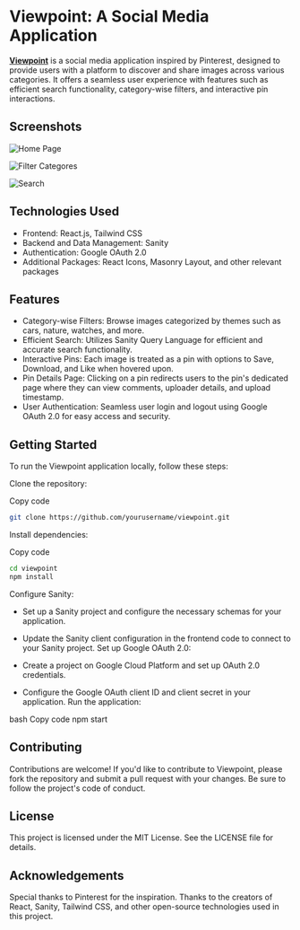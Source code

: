 # Viewpoint: A Social Media Application 

**[Viewpoint](https://viewpoint0614.netlify.app/)** is a social media application inspired by Pinterest, designed to provide users with a platform to discover and share images across various categories. It offers a seamless user experience with features such as efficient search functionality, category-wise filters, and interactive pin interactions.

## Screenshots

![Home Page](https://drive.usercontent.google.com/download?id=1hO2NKJo8QWVYR7mMyCDnMN0J9OtFLKgJ&authuser=0)

![Filter Categores](https://drive.usercontent.google.com/download?id=1tJCNbmqqEn2mnuzhFSH98qYCb8fM9sNa&authuser=0)

![Search](https://drive.usercontent.google.com/download?id=1Wpozi1QJkRsEpWrvxD91xOABon9lzDIO&authuser=0)

## Technologies Used

- Frontend: React.js, Tailwind CSS
- Backend and Data Management: Sanity
- Authentication: Google OAuth 2.0
- Additional Packages: React Icons, Masonry Layout, and other relevant packages

## Features

- Category-wise Filters: Browse images categorized by themes such as cars, nature, watches, and more.
- Efficient Search: Utilizes Sanity Query Language for efficient and accurate search functionality.
- Interactive Pins: Each image is treated as a pin with options to Save, Download, and Like when hovered upon.
- Pin Details Page: Clicking on a pin redirects users to the pin's dedicated page where they can view comments, uploader details, and upload timestamp.
- User Authentication: Seamless user login and logout using Google OAuth 2.0 for easy access and security.

## Getting Started
To run the Viewpoint application locally, follow these steps:

Clone the repository:

Copy code
```bash
git clone https://github.com/yourusername/viewpoint.git
```
Install dependencies:

Copy code
```bash
cd viewpoint
npm install
```
Configure Sanity:

- Set up a Sanity project and configure the necessary schemas for your application.
- Update the Sanity client configuration in the frontend code to connect to your Sanity project.
Set up Google OAuth 2.0:

- Create a project on Google Cloud Platform and set up OAuth 2.0 credentials.
- Configure the Google OAuth client ID and client secret in your application.
Run the application:

bash
Copy code
npm start

## Contributing
Contributions are welcome! If you'd like to contribute to Viewpoint, please fork the repository and submit a pull request with your changes. Be sure to follow the project's code of conduct.

## License
This project is licensed under the MIT License. See the LICENSE file for details.

## Acknowledgements
Special thanks to Pinterest for the inspiration.
Thanks to the creators of React, Sanity, Tailwind CSS, and other open-source technologies used in this project.
